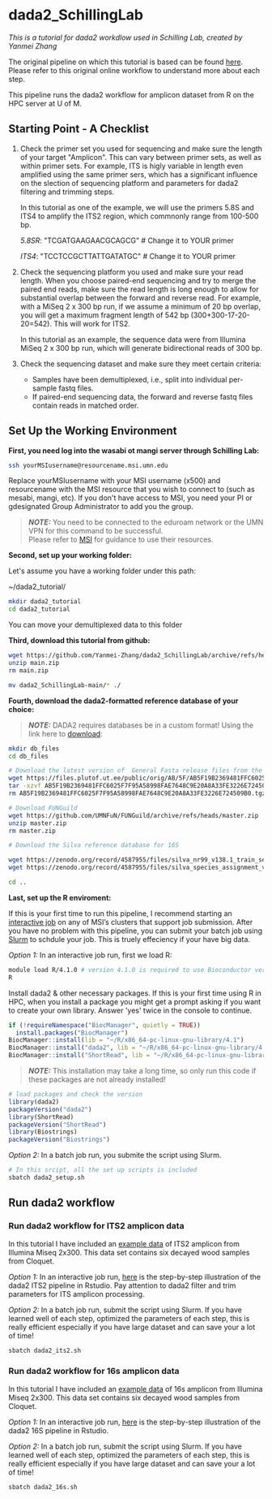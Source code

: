 # dada2_SchillingLab

*This is a tutorial for dada2 workdlow used in Schilling Lab, created by Yanmei Zhang*

The original pipeline on which this tutorial is based can be found [here](https://benjjneb.github.io/dada2/ITS_workflow.html). Please refer to this original online workflow to understand more about each step.

This pipeline runs the dada2 workflow for amplicon dataset from R on the HPC server at U of M.

## Starting Point - A Checklist

1. Check the primer set you used for sequencing and make sure the length of your target "Amplicon". This can vary between primer sets, as well as within primer sets. For example, ITS is higly variable in length even amplified using the same primer sers, which has a significant influence on the slection of sequencing platform and parameters for dada2 filtering and trimming steps.
   
   In this tutorial as one of the example, we will use the primers 5.8S and ITS4 to amplify the ITS2 region, which commnonly range from 100-500 bp.

   *5.8SR*: "TCGATGAAGAACGCAGCG" # Change it to YOUR primer

   *ITS4*: "TCCTCCGCTTATTGATATGC" # Change it to YOUR primer

2. Check the sequencing platform you used and make sure your read length. When you choose paired-end sequencing and try to merge the paired end reads, make sure the read length is long enough to allow for substantial overlap between the forward and reverse read. For example, with a MiSeq 2 x 300 bp run, if we assume a minimum of 20 bp overlap, you will get a maximum fragment length of 542 bp (300+300-17-20-20=542). This will work for ITS2.

   In this tutorial as an example, the sequence data were from Illumina MiSeq 2 x 300 bp run, which will generate bidirectional reads of 300 bp.

3. Check the sequencing dataset and make sure they meet certain criteria:

   - Samples have been demultiplexed, i.e., split into individual per-sample fastq files.
   - If paired-end sequencing data, the forward and reverse fastq files contain reads in matched order.
  
## Set Up the Working Environment

**First, you need log into the wasabi ot mangi server through Schilling Lab:**

```bash
ssh yourMSIusername@resourcename.msi.umn.edu
```

Replace yourMSIusername with your MSI username (x500) and resourcename with the MSI resource that you wish to connect to (such as mesabi, mangi, etc). If you don't have access to MSI, you need your PI or gdesignated Group Administrator to add you the group.

 > **_NOTE:_** You need to be connected to the eduroam network or the UMN VPN for this command to be successful.\
 > Please refer to [MSI](https://www.msi.umn.edu/) for guidance to use their resources.
 
**Second, set up your working folder:**

Let's assume you have a working folder under this path:

~/dada2_tutorial/

```bash
mkdir dada2_tutorial
cd dada2_tutorial
```

You can move your demultiplexed data to this folder

**Third, download this tutorial from github:**

```bash
wget https://github.com/Yanmei-Zhang/dada2_SchillingLab/archive/refs/heads/main.zip  
unzip main.zip
rm main.zip

mv dada2_SchillingLab-main/* ./
```

**Fourth, download the dada2-formatted reference database of your choice:**

 > **_NOTE:_** DADA2 requires databases be in a custom format! Using the link here to [download](https://benjjneb.github.io/dada2/training.html):

```bash
mkdir db_files
cd db_files

# Download the latest version of  General Fasta release files from the UNITE ITS database and used as a reference
wget https://files.plutof.ut.ee/public/orig/AB/5F/AB5F19B2369481FFC6025F7F95A58998FAE7648C9E20A8A33FE3226E724509B0.tgz # Change to the LATEST version
tar -xzvf AB5F19B2369481FFC6025F7F95A58998FAE7648C9E20A8A33FE3226E724509B0.tgz
rm AB5F19B2369481FFC6025F7F95A58998FAE7648C9E20A8A33FE3226E724509B0.tgz

# Download FUNGuild
wget https://github.com/UMNFuN/FUNGuild/archive/refs/heads/master.zip
unzip master.zip
rm master.zip

# Download the Silva reference database for 16S

wget https://zenodo.org/record/4587955/files/silva_nr99_v138.1_train_set.fa.gz
wget https://zenodo.org/record/4587955/files/silva_species_assignment_v138.1.fa.gz

cd ..
```

**Last, set up the R enviroment:**

If this is your first time to run this pipeline, I recommend starting an [interactive job](https://www.msi.umn.edu/content/interactive-queue-use-srun) on any of MSI’s clusters that support job submission. After you have no problem with this pipeline, you can submit your batch job using [Slurm](https://www.msi.umn.edu/content/job-submission-and-scheduling-slurm) to schdule your job. This is truely effeciency if your have big data.

*Option 1:* In an interactive job run, first we load R:

```bash
module load R/4.1.0 # version 4.1.0 is required to use Bioconductor version '3.13' 
R
```

Install dada2 & other necessary packages. If this is your first time using R in HPC, when you install a package you might get a prompt asking if you want to create your own library. Answer 'yes' twice in the console to continue.

```r
if (!requireNamespace("BiocManager", quietly = TRUE))
  install.packages("BiocManager")
BiocManager::install(lib = "~/R/x86_64-pc-linux-gnu-library/4.1")
BiocManager::install("dada2", lib = "~/R/x86_64-pc-linux-gnu-library/4.1")
BiocManager::install("ShortRead", lib = "~/R/x86_64-pc-linux-gnu-library/4.1")
```

> **_NOTE:_** This installation may take a long time, so only run this code if these packages are not already installed!

```r
# load packages and check the version
library(dada2)
packageVersion("dada2")
library(ShortRead)
packageVersion("ShortRead")
library(Biostrings)
packageVersion("Biostrings")
```

*Option 2:* In a batch job run, you submite the script using Slurm.

```bash
# In this srcipt, all the set up scripts is included
sbatch dada2_setup.sh
```

## Run dada2 workflow

### Run dada2 workflow for ITS2 amplicon data

In this tutorial I have included an [example data](https://github.com/Yanmei-Zhang/DADA2_SchillingLab/tree/main/example/ITS2) of ITS2 amplicon from Illumina Miseq 2x300. This data set contains six decayed wood samples from Cloquet. 

*Option 1:* In an interactive job run, [here](https://github.com/Yanmei-Zhang/DADA2_SchillingLab/wiki/The-dada2-ITS-Pipeline-for-Pair_ended-Reads) is the step-by-step illustration of the dada2 ITS2 pipeline in Rstudio. Pay attention to dada2 filter and trim parameters for ITS amplicon processing. 

*Option 2:* In a batch job run, submit the script using Slurm. If you have learned well of each step, optimized the parameters of each step, this is really efficient especially if you have large dataset and can save your a lot of time! 

```bash
sbatch dada2_its2.sh
```

### Run dada2 workflow for 16s amplicon data

In this tutorial I have included an [example data](https://github.com/Yanmei-Zhang/DADA2_SchillingLab/tree/main/example/16S) of 16s amplicon from Illumina Miseq 2x300. This data set contains six decayed wood samples from Cloquet. 

*Option 1:* In an interactive job run, [here](https://github.com/Yanmei-Zhang/DADA2_SchillingLab/wiki/The-dada2-Pipeline-for-16s-Amplicon-Pair_ended-Reads) is the step-by-step illustration of the dada2 16S pipeline in Rstudio. 

*Option 2:* In a batch job run, submit the script using Slurm. If you have learned well of each step, optimized the parameters of each step, this is really efficient especially if you have large dataset and can save your a lot of time! 

```bash
sbatch dada2_16s.sh
```
